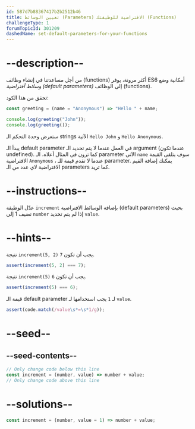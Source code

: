 ```yaml
---
id: 587d7b88367417b2b2512b46
title: تعيين الوسائط (Parameters) الافتراضية للوظيفتك (Functions)
challengeType: 1
forumTopicId: 301209
dashedName: set-default-parameters-for-your-functions
---
```


# --description--

من أجل مساعدتنا في إنشاء وظائف (functions) أكثر مرونة، يوفر ES6 أمكانية وضع <dfn>وسائط أفتراضية (default parameters)</dfn> إلى الوظائف (functions).

تحقق من هذا الكود:

```js
const greeting = (name = "Anonymous") => "Hello " + name;

console.log(greeting("John"));
console.log(greeting());
```

ستعرض وحدة التحكم الـ strings الآتية `Hello John` و `Hello Anonymous`.

يبدأ الـ default parameter في العمل عندما لا يتم تحديد الـ argument (عندما تكون undefined). كما ترون في المثال أعلاه، الـ parameter الآتي `name` سوف يتلقى القيمة الافتراضية `Anonymous` ، عندما لا تقدم قيمة للـ parameter. يمكنك إضافة القيم الافتراضية لاي عدد من الـ parameters كما تريد.

# --instructions--

عدّل الوظيفة `increment` بإضافة الوسائط الافتراضية (default parameters) بحيث تضيف 1 إلى `number` إذا لم يتم تحديد `value`.

# --hints--

نتيجة `increment(5, 2)` يجب أن تكون `7`.

```js
assert(increment(5, 2) === 7);
```

نتيجة `increment(5)` يجب أن تكون `6`.

```js
assert(increment(5) === 6);
```

قيمة الـ default parameter لـ `1` يجب استخدامها لـ `value`.

```js
assert(code.match(/value\s*=\s*1/g));
```

# --seed--

## --seed-contents--

```js
// Only change code below this line
const increment = (number, value) => number + value;
// Only change code above this line
```

# --solutions--

```js
const increment = (number, value = 1) => number + value;
```
